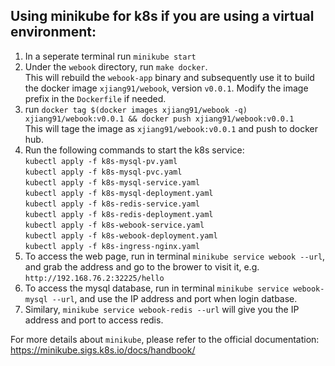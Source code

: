 ## Using minikube for k8s if you are using a virtual environment:
1. In a seperate terminal run `minikube start`
2. Under the `webook` directory, run `make docker`. \
This will rebuild the `webook-app` binary and subsequently use it to build the docker image `xjiang91/webook`, version `v0.0.1`. Modify the image prefix in the `Dockerfile` if needed.
3. run `docker tag $(docker images xjiang91/webook -q) xjiang91/webook:v0.0.1 && docker push xjiang91/webook:v0.0.1` \
This will tage the image as `xjiang91/webook:v0.0.1` and push to docker hub.
4. Run the following commands to start the k8s service:\
`kubectl apply -f k8s-mysql-pv.yaml` \
`kubectl apply -f k8s-mysql-pvc.yaml` \
`kubectl apply -f k8s-mysql-service.yaml` \
`kubectl apply -f k8s-mysql-deployment.yaml` \
`kubectl apply -f k8s-redis-service.yaml` \
`kubectl apply -f k8s-redis-deployment.yaml` \
`kubectl apply -f k8s-webook-service.yaml` \
`kubectl apply -f k8s-webook-deployment.yaml` \
`kubectl apply -f k8s-ingress-nginx.yaml`
5. To access the web page, run in terminal `minikube service webook --url`, and grab the address and go to the brower to visit it, e.g. `http://192.168.76.2:32225/hello`
6. To access the mysql database, run in terminal `minikube service webook-mysql --url`, and use the IP address and port when login datbase.
7. Similary, `minikube service webook-redis --url` will give you the IP address and port to access redis.

For more details about `minikube`, please refer to the official documentation: https://minikube.sigs.k8s.io/docs/handbook/
